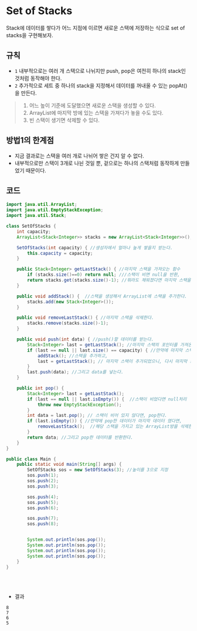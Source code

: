 # Set of Stacks 
Stack에 데이터를 쌓다가 어느 지점에 이르면 새로운 스택에 저장하는 식으로 set of stacks을 구현해보자.

## 규칙
+ `1` 내부적으로는 여러 개 스택으로 나뉘지만 push, pop은 여전히 하나의 stack인 것처럼 동작해야 한다.
+ `2` 추가적으로 세트 중 하나의 stack을 지정해서 데이터를 꺼내올 수 있는 popAt()을 만든다.

> 1. 어느 높이 기준에 도달했으면 새로운 스택을 생성할 수 있다. <br>
> 2. ArrayList에 마지막 방에 있는 스택을 가져다가 놓을 수도 있다. <br>
> 3. 빈 스택이 생기면 삭제할 수 있다.

## 방법1의 한계점
+ 지금 결과로는 스택을 여러 개로 나뉘어 쌓은 건지 알 수 없다.
+ 내부적으로만 스택이 3개로 나뉜 것일 뿐, 겉으로는 하나의 스택처럼 동작하게 만들었기 때문이다.


## 코드
```java
import java.util.ArrayList;
import java.util.EmptyStackException;
import java.util.Stack;

class SetOfStacks {
    int capacity;
    ArrayList<Stack<Integer>> stacks = new ArrayList<Stack<Integer>>(); //스택들을 관리할 ArrayList를 선언

    SetOfStacks(int capacity) { //생성자에서 얼마나 높게 쌓을지 받는다.
        this.capacity = capacity;
    }

    public Stack<Integer> getLastStack() { //마지막 스택을 가져오는 함수
        if (stacks.size()==0) return null; ///스택이 비면 null을 반환,
        return stacks.get(stacks.size()-1); //뭐라도 채워졌다면 마지막 스택을 반환한다.
    }

    public void addStack() {  //스택을 생성해서 ArrayList에 스택을 추가한다.
        stacks.add(new Stack<Integer>());
    }

    public void removeLastStack() { //마지막 스택을 삭제한다.
        stacks.remove(stacks.size()-1);
    }

    public void push(int data) { //push()할 데이터를 받는다.
        Stack<Integer> last = getLastStack(); //마지막 스택의 포인터를 가져온다.
        if (last == null || last.size() == capacity) { //만약에 마지막 스택이 비었거나, 현재 지점 높이 만큼 모두 쌓여 있다면,
            addStack(); //스택을 추가하고,
            last = getLastStack(); // 마지막 스택이 추가되었으니, 다시 마지막 스택의 포인터를 가져온다.
        }
        last.push(data); //그리고 data를 넣는다.
    }

    public int pop() {
        Stack<Integer> last = getLastStack();
        if (last == null || last.isEmpty()) {  //스택이 비었다면 null처리
            throw new EmptyStackException();
        }
        int data = last.pop(); // 스택이 비어 있지 않다면, pop한다.
        if (last.isEmpty()) { //만약에 pop한 데이터가 마지막 데이터 였다면,
            removeLastStack();  //해당 스택을 가지고 있는 ArrayList방을 삭제한다.
        }
        return data; //그리고 pop한 데이터를 반환한다.
    }
}

public class Main {
    public static void main(String[] args) {
        SetOfStacks sos = new SetOfStacks(3); //높이를 3으로 지정
        sos.push(1);
        sos.push(2);
        sos.push(3);

        sos.push(4);
        sos.push(5);
        sos.push(6);

        sos.push(7);
        sos.push(8);


        System.out.println(sos.pop());
        System.out.println(sos.pop());
        System.out.println(sos.pop());
        System.out.println(sos.pop());
    }
}
```

<br><br>

+ 결과
```
8
7
6
5
```
